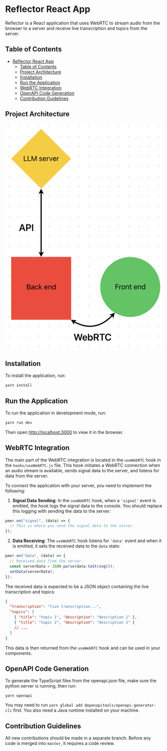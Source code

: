 # Reflector React App

Reflector is a React application that uses WebRTC to stream audio from the browser to a server and receive live transcription and topics from the server.

## Table of Contents

- [Reflector React App](#reflector-react-app)
  - [Table of Contents](#table-of-contents)
  - [Project Architecture](#project-architecture)
  - [Installation](#installation)
  - [Run the Application](#run-the-application)
  - [WebRTC Integration](#webrtc-integration)
  - [OpenAPI Code Generation](#openapi-code-generation)
  - [Contribution Guidelines](#contribution-guidelines)

## Project Architecture

![Project Architecture](ProjectArchitecture.jpg)

## Installation

To install the application, run:

```bash
yarn install
```

## Run the Application

To run the application in development mode, run:

```bash
yarn run dev
```

Then open [http://localhost:3000](http://localhost:3000) to view it in the browser.

## WebRTC Integration

The main part of the WebRTC integration is located in the `useWebRTC` hook in the `hooks/useWebRTC.js` file. This hook initiates a WebRTC connection when an audio stream is available, sends signal data to the server, and listens for data from the server.

To connect the application with your server, you need to implement the following:

1. **Signal Data Sending**: In the `useWebRTC` hook, when a `'signal'` event is emitted, the hook logs the signal data to the console. You should replace this logging with sending the data to the server:

```jsx
peer.on("signal", (data) => {
  // This is where you send the signal data to the server.
});
```

2. **Data Receiving**: The `useWebRTC` hook listens for `'data'` event and when it is emitted, it sets the received data to the `data` state:

```jsx
peer.on("data", (data) => {
  // Received data from the server.
  const serverData = JSON.parse(data.toString());
  setData(serverData);
});
```

The received data is expected to be a JSON object containing the live transcription and topics:

```json
{
  "transcription": "live transcription...",
  "topics": [
    { "title": "topic 1", "description": "description 1" },
    { "title": "topic 2", "description": "description 2" }
    // ...
  ]
}
```

This data is then returned from the `useWebRTC` hook and can be used in your components.

## OpenAPI Code Generation

To generate the TypeScript files from the openapi.json file, make sure the python server is running, then run:

```
yarn openapi
```

You may need to run `yarn global add @openapitools/openapi-generator-cli` first. You also need a Java runtime installed on your machine.

## Contribution Guidelines

All new contributions should be made in a separate branch. Before any code is merged into `master`, it requires a code review.
